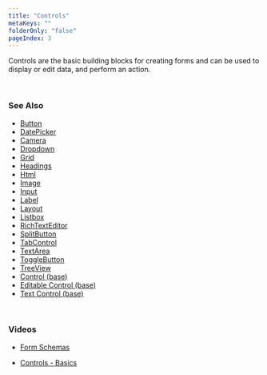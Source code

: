 ```yaml
---
title: "Controls"
metaKeys: ""
folderOnly: "false"
pageIndex: 3
---
```


Controls are the basic building blocks for creating forms and can be used to display or edit data, and perform an action.

<br/>

### See Also

- [Button](controls/button.md)
- [DatePicker](controls/datepicker.md)
- [Camera](controls/camera.md)
- [Dropdown](controls/dropdown.md)
- [Grid](controls/grid.md)
- [Headings](controls/headings.md)
- [Html](controls/html.md)
- [Image](controls/image.md)
- [Input](controls/input.md)
- [Label](controls/label.md)
- [Layout](controls/layout.md)
- [Listbox](controls/listbox.md)
- [RichTextEditor](controls/richtexteditor.md)
- [SplitButton](controls/splitbutton.md)
- [TabControl](controls/tabcontrol.md)
- [TextArea](controls/textarea.md)
- [ToggleButton](controls/togglebutton.md)
- [TreeView](controls/treeview.md)
- [Control (base)](controls/control.md)
- [Editable Control (base)](controls/editablecontrol.md)
- [Text Control (base)](controls/textcontrol.md)

<br/>

### Videos

- [Form Schemas](../../../videos/formschemas.md)

- [Controls - Basics](https://profitbasedocs.blob.core.windows.net/videos/Form%20Schema%20-%20Input%20Element.mp4)
